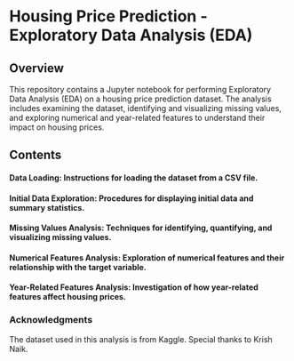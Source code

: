 # Housing Price Prediction - Exploratory Data Analysis (EDA)
## Overview
This repository contains a Jupyter notebook for performing Exploratory Data Analysis (EDA) on a housing price prediction dataset. The analysis includes examining the dataset, identifying and visualizing missing values, and exploring numerical and year-related features to understand their impact on housing prices.
## Contents
#### Data Loading: Instructions for loading the dataset from a CSV file.
#### Initial Data Exploration: Procedures for displaying initial data and summary statistics.
#### Missing Values Analysis: Techniques for identifying, quantifying, and visualizing missing values.
#### Numerical Features Analysis: Exploration of numerical features and their relationship with the target variable.
#### Year-Related Features Analysis: Investigation of how year-related features affect housing prices.
### Acknowledgments
The dataset used in this analysis is from Kaggle.
Special thanks to Krish Naik.
